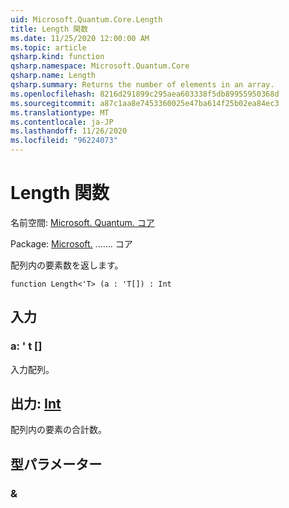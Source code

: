 ```yaml
---
uid: Microsoft.Quantum.Core.Length
title: Length 関数
ms.date: 11/25/2020 12:00:00 AM
ms.topic: article
qsharp.kind: function
qsharp.namespace: Microsoft.Quantum.Core
qsharp.name: Length
qsharp.summary: Returns the number of elements in an array.
ms.openlocfilehash: 8216d291899c295aea603338f5db89955950368d
ms.sourcegitcommit: a87c1aa8e7453360025e47ba614f25b02ea84ec3
ms.translationtype: MT
ms.contentlocale: ja-JP
ms.lasthandoff: 11/26/2020
ms.locfileid: "96224073"
---
```

# <a name="length-function"></a>Length 関数

名前空間: [Microsoft. Quantum. コア](xref:Microsoft.Quantum.Core)

Package: [Microsoft.](https://nuget.org/packages/Microsoft.Quantum.QSharp.Core) ....... コア


配列内の要素数を返します。

```qsharp
function Length<'T> (a : 'T[]) : Int
```


## <a name="input"></a>入力

### <a name="a--t"></a>a: ' t []

入力配列。



## <a name="output--int"></a>出力: [Int](xref:microsoft.quantum.lang-ref.int)

配列内の要素の合計数。

## <a name="type-parameters"></a>型パラメーター

### <a name="t"></a>&

